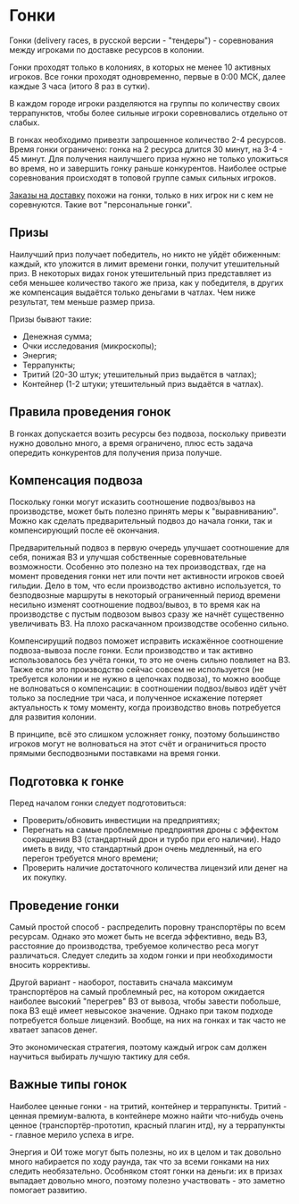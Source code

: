 # Гонки

Гонки (delivery races, в русской версии - "тендеры") - соревнования между игроками по доставке ресурсов в колонии.

Гонки проходят только в колониях, в которых не менее 10 активных игроков. Все гонки проходят одновременно,
первые в 0:00 МСК, далее каждые 3 часа (итого 8 раз в сутки).

В каждом городе игроки разделяются на группы по количеству своих террапунктов, чтобы более сильные игроки
соревновались отдельно от слабых.

В гонках необходимо привезти запрошенное количество 2-4 ресурсов. Время гонки ограничено: гонка на 2 ресурса
длится 30 минут, на 3-4 - 45 минут. Для получения наилучшего приза нужно не только уложиться во время, но и
завершить гонку раньше конкурентов. Наиболее острые соревнования происходят в топовой группе самых сильных
игроков.

[Заказы на доставку](personal.md) похожи на гонки, только в них игрок ни с кем не соревнуются. Такие вот
"персональные гонки".

## Призы

Наилучший приз получает победитель, но никто не уйдёт обиженным: каждый, кто уложится в лимит времени гонки,
получит утешительный приз. В некоторых видах гонок утешительный приз представляет из себя меньшее количество
такого же приза, как у победителя, в других же компенсация выдаётся только деньгами в чатлах. Чем ниже
результат, тем меньше размер приза.

Призы бывают такие:

- Денежная сумма;
- Очки исследования (микроскопы);
- Энергия;
- Террапункты;
- Тритий (20-30 штук; утешительный приз выдаётся в чатлах);
- Контейнер (1-2 штуки; утешительный приз выдаётся в чатлах).

## Правила проведения гонок

В гонках допускается возить ресурсы без подвоза, поскольку привезти нужно довольно много, а время ограничено,
плюс есть задача опередить конкурентов для получения приза получше.

## Компенсация подвоза

Поскольку гонки могут исказить соотношение подвоз/вывоз на производстве, может быть полезно принять меры к
"выравниванию". Можно как сделать предварительный подвоз до начала гонки, так и компенсирующий после её
окончания.

Предварительный подвоз в первую очередь улучшает соотношение для себя, понижая ВЗ и улучшая собственные
соревновательные возможности. Особенно это полезно на тех производствах, где на момент проведения гонки
нет или почти нет активности игроков своей гильдии. Дело в том, что если производство активно используется,
то безподвозные маршруты в некоторый ограниченный период времени несильно изменят соотношение подвоз/вывоз,
в то время как на производстве с пустым подвозом вывоз сразу же начнёт существенно увеличивать ВЗ. На плохо
раскачанном производстве особенно сильно.

Компенсирущий подвоз поможет исправить искажённое соотношение подвоза-вывоза после гонки. Если производство
и так активно использовалось без учёта гонки, то это не очень сильно повлияет на ВЗ. Также если это
производство сейчас совсем не используется (не требуется колонии и не нужно в цепочках подвоза), то можно
вообще не волноваться о компенсации: в соотношении подвоз/вывоз идёт учёт только за последние три часа,
и полученное искажение потеряет актуальность к тому моменту, когда производство вновь потребуется для
развития колонии.

В принципе, всё это слишком усложняет гонку, поэтому большинство игроков могут не волноваться на этот счёт
и ограничиться просто прямыми бесподвозными поставками на время гонки.

## Подготовка к гонке

Перед началом гонки следует подготовиться:

- Проверить/обновить инвестиции на предприятиях;
- Перегнать на самые проблемные предприятия дроны с эффектом сокращения ВЗ (стандартный дрон и турбо при
его наличии). Надо иметь в виду, что стандартный дрон очень медленный, на его перегон требуется много времени;
- Проверить наличие достаточного количества лицензий или денег на их покупку.

## Проведение гонки

Самый простой способ - распределить поровну транспортёры по всем ресурсам. Однако это может быть не всегда
эффективно, ведь ВЗ, расстояние до производства, требуемое количество реса могут различаться. Следует
следить за ходом гонки и при необходимости вносить коррективы.

Другой вариант - наоборот, поставить сначала максимум транспортёров на самый проблемный рес, на котором
ожидается наиболее высокий "перегрев" ВЗ от вывоза, чтобы завести побольше, пока ВЗ ещё имеет невысокое
значение. Однако при таком подходе потребуется больше лицензий. Вообще, на них на гонках и так часто не
хватает запасов денег.

Это экономическая стратегия, поэтому каждый игрок сам должен научиться выбирать лучшую тактику для себя.

## Важные типы гонок

Наиболее ценные гонки - на тритий, контейнер и террапункты. Тритий - ценная премиум-валюта, в контейнере
можно найти что-нибудь очень ценное (транспортёр-прототип, красный плагин итд), ну а террапункты - главное
мерило успеха в игре.

Энергия и ОИ тоже могут быть полезны, но их в целом и так довольно много набирается по ходу раунда, так что
за всеми гонками на них следить необязательно. Особняком стоят гонки на деньги: их в призах выпадает довольно
много, поэтому полезно участвовать - это заметно помогает развитию.
